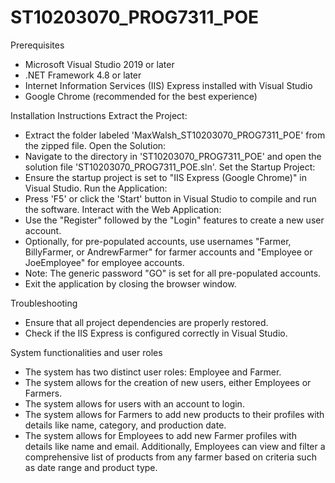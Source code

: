 # ST10203070_PROG7311_POE


Prerequisites
- Microsoft Visual Studio 2019 or later
- .NET Framework 4.8 or later
- Internet Information Services (IIS) Express installed with Visual Studio
- Google Chrome (recommended for the best experience)

Installation Instructions
Extract the Project:
- Extract the folder labeled 'MaxWalsh_ST10203070_PROG7311_POE' from the zipped file.
Open the Solution:
- Navigate to the directory in 'ST10203070_PROG7311_POE' and open the solution file 'ST10203070_PROG7311_POE.sln'.
Set the Startup Project:
- Ensure the startup project is set to "IIS Express (Google Chrome)" in Visual Studio.
Run the Application:
- Press 'F5' or click the 'Start' button in Visual Studio to compile and run the software.
Interact with the Web Application:
- Use the "Register" followed by the "Login" features to create a new user account.
- Optionally, for pre-populated accounts, use usernames "Farmer, BillyFarmer, or AndrewFarmer" for farmer accounts and "Employee or JoeEmployee" for employee accounts.
- Note: The generic password "GO" is set for all pre-populated accounts.
- Exit the application by closing the browser window.

Troubleshooting
- Ensure that all project dependencies are properly restored.
- Check if the IIS Express is configured correctly in Visual Studio.

System functionalities and user roles
- The system has two distinct user roles: Employee and Farmer. 
- The system allows for the creation of new users, either Employees or Farmers. 
- The system allows for users with an account to login. 
- The system allows for Farmers to add new products to their profiles with details like name, category, and production date. 
- The system allows for Employees to add new Farmer profiles with details like name and email. Additionally, Employees can view and filter a comprehensive list of products from any farmer based on criteria such as date range and product type. 